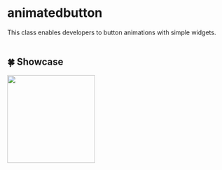 # animatedbutton
This class enables developers to button animations with simple widgets.
<br><br>
##  :four_leaf_clover: Showcase
<img width = "200" src = "https://user-images.githubusercontent.com/55150540/90021821-b7aa3800-dcec-11ea-83e2-54096f0038fa.gif">
